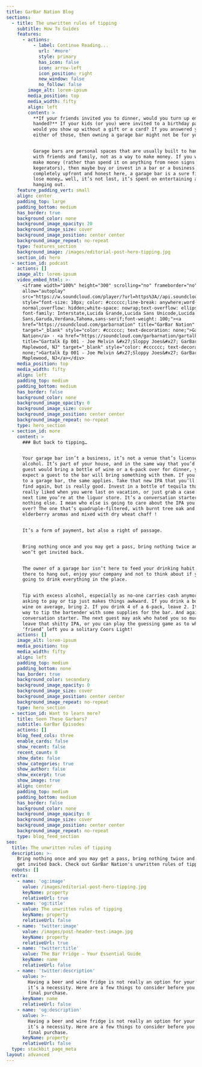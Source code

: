 ```yaml
---
title: GarBar Nation Blog
sections:
  - title: The unwritten rules of tipping
    subtitle: How To Guides
    features:
      - actions:
          - label: Continue Reading...
            url: '#more'
            style: primary
            has_icon: false
            icon: arrow-left
            icon_position: right
            new_window: false
            no_follow: false
        image_alt: lorem-ipsum
        media_position: top
        media_width: fifty
        align: left
        content: >
          **If your friends invited you to dinner, would you turn up empty
          handed?** If your kids (or you) were invited to a birthday party,
          would you show up without a gift or a card? If you answered yes to
          either of those, then owning a garage bar might not be for you!


          Garage bars are personal spaces that are usually built to hang out
          with friends and family, not as a way to make money. If you want to
          make money (rather than spend it on anything from neon signs to
          kegerators), then maybe buy or invest in a bar or a business. To be
          completely upfront and honest here, a garage bar is a sure fire way to
          lose money… well, it’s not lost, it’s spent on entertaining and
          hanging out.
    feature_padding_vert: small
    align: center
    padding_top: large
    padding_bottom: medium
    has_border: true
    background_color: none
    background_image_opacity: 20
    background_image_size: cover
    background_image_position: center center
    background_image_repeat: no-repeat
    type: features_section
    background_image: /images/editorial-post-hero-tipping.jpg
    section_id: hero
  - section_id: podcast
    actions: []
    image_alt: lorem-ipsum
    video_embed_html: >-
      <iframe width="100%" height="300" scrolling="no" frameborder="no"
      allow="autoplay"
      src="https://w.soundcloud.com/player/?url=https%3A//api.soundcloud.com/tracks/1112227564&color=%23ff5500&auto_play=false&hide_related=false&show_comments=true&show_user=true&show_reposts=false&show_teaser=true&visual=true"></iframe><div
      style="font-size: 10px; color: #cccccc;line-break: anywhere;word-break:
      normal;overflow: hidden;white-space: nowrap;text-overflow: ellipsis;
      font-family: Interstate,Lucida Grande,Lucida Sans Unicode,Lucida
      Sans,Garuda,Verdana,Tahoma,sans-serif;font-weight: 100;"><a
      href="https://soundcloud.com/garbarnation" title="GarBar Nation"
      target="_blank" style="color: #cccccc; text-decoration: none;">GarBar
      Nation</a> · <a href="https://soundcloud.com/garbarnation/gartalk-ep-001"
      title="Gartalk Ep 001 - Joe Melvin &#x27;Sloppy Joes&#x27; GarBar in
      Maplewood, NJ" target="_blank" style="color: #cccccc; text-decoration:
      none;">Gartalk Ep 001 - Joe Melvin &#x27;Sloppy Joes&#x27; GarBar in
      Maplewood, NJ</a></div>
    media_position: top
    media_width: fifty
    align: left
    padding_top: medium
    padding_bottom: medium
    has_border: false
    background_color: none
    background_image_opacity: 0
    background_image_size: cover
    background_image_position: center center
    background_image_repeat: no-repeat
    type: hero_section
  - section_id: more
    content: >
      ### But back to tipping…


      Your garage bar isn’t a business, it’s not a venue that’s licensed to sell
      alcohol. It’s part of your house, and in the same way that you’d hope a
      guest would bring a bottle of wine or a 6-pack over for dinner, you should
      expect a guest to the bar will bring something with them. If you’re going
      to a garage bar, the same applies. Take that new IPA that you’ll never
      find again, but is really good. Invest in a bottle of tequila that you
      really liked when you were last on vacation, or just grab a case of beer
      next time you’re at the liquor store. It’s a conversation starter if
      nothing else. I mean who else is going to care about the IPA you bought
      over? The one that’s quadruple-filtered, with burnt tree oak and
      elderberry aromas and mixed with dry wheat chaff !


      It’s a form of payment, but also a right of passage.


      Bring nothing once and you may get a pass, bring nothing twice and you
      won’t get invited back.


      The owner of a garage bar isn’t here to feed your drinking habit. They are
      there to hang out, enjoy your company and not to think about if you’re
      going to drink everything in the place. 


      Tip with excess alcohol, especially as no-one carries cash anymore, and
      asking to pay or tip just makes things awkward. If you drink a bottle of
      wine on average, bring 2. If you drink 4 of a 6-pack, leave 2. It’s also a
      way to tip the bartender with some supplies for the bar. And again, it’s a
      conversation starter. The next guest may ask who hated you so much to
      leave that shitty IPA, or you can play the guessing game as to which
      ‘friend’ left you a solitary Coors Light!
    actions: []
    image_alt: lorem-ipsum
    media_position: top
    media_width: fifty
    align: left
    padding_top: medium
    padding_bottom: none
    has_border: true
    background_color: secondary
    background_image_opacity: 0
    background_image_size: cover
    background_image_position: center center
    background_image_repeat: no-repeat
    type: hero_section
  - section_id: Want to learn more?
    title: Seen These Garbars?
    subtitle: GarBar Episodes
    actions: []
    blog_feed_cols: three
    enable_cards: false
    show_recent: false
    recent_count: 0
    show_date: false
    show_categories: true
    show_author: false
    show_excerpt: true
    show_image: true
    align: center
    padding_top: medium
    padding_bottom: medium
    has_border: false
    background_color: none
    background_image_opacity: 0
    background_image_size: cover
    background_image_position: center center
    background_image_repeat: no-repeat
    type: blog_feed_section
seo:
  title: The unwritten rules of tipping
  description: >-
    Bring nothing once and you may get a pass, bring nothing twice and you won’t
    get invited back. Check out GarBar Nation's unwritten rules of tipping.
  robots: []
  extra:
    - name: 'og:image'
      value: /images/editorial-post-hero-tipping.jpg
      keyName: property
      relativeUrl: true
    - name: 'og:title'
      value: The unwritten rules of tipping
      keyName: property
      relativeUrl: false
    - name: 'twitter:image'
      value: /images/post-header-test-image.jpg
      keyName: property
      relativeUrl: true
    - name: 'twitter:title'
      value: The Bar Fridge – Your Essential Guide
      keyName: name
      relativeUrl: false
    - name: 'twitter:description'
      value: >-
        Having a beer and wine fridge is not really an option for your GarBar,
        it’s a necessity. Here are a few things to consider before you make that
        final purchase.
      keyName: name
      relativeUrl: false
    - name: 'og:description'
      value: >-
        Having a beer and wine fridge is not really an option for your GarBar,
        it’s a necessity. Here are a few things to consider before you make that
        final purchase.
      keyName: property
      relativeUrl: false
  type: stackbit_page_meta
layout: advanced
---
```

